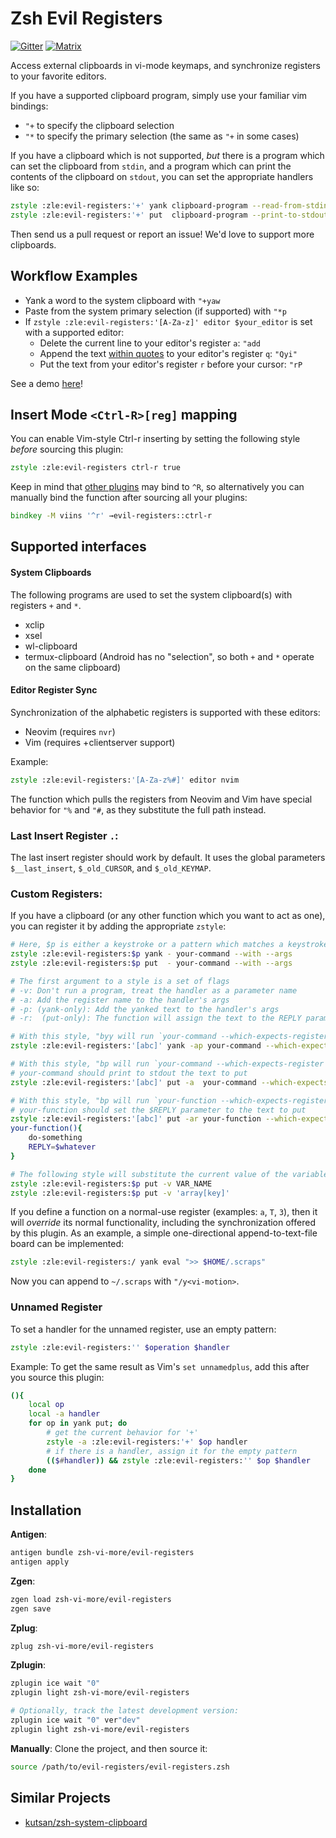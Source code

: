 # Zsh Evil Registers

[![Gitter](https://badges.gitter.im/zsh-vi-more/community.svg)](https://gitter.im/zsh-vi-more/community?utm_source=badge&utm_medium=badge&utm_campaign=pr-badge)
[![Matrix](https://img.shields.io/matrix/zsh-vi-more_community:gitter.im)](https://matrix.to/#/#zsh-vi-more_community:gitter.im)

Access external clipboards in vi-mode keymaps,
and synchronize registers to your favorite editors.

If you have a supported clipboard program, simply use your familiar vim bindings:
- `"+` to specify the clipboard selection
- `"*` to specify the primary selection (the same as `"+` in some cases)

If you have a clipboard which is not supported,
_but_ there is a program which can set the clipboard from `stdin`,
and a program which can print the contents of the clipboard on `stdout`,
you can set the appropriate handlers like so:
```zsh
zstyle :zle:evil-registers:'+' yank clipboard-program --read-from-stdin
zstyle :zle:evil-registers:'+' put  clipboard-program --print-to-stdout
```

Then send us a pull request or report an issue!
We'd love to support more clipboards.

## Workflow Examples

- Yank a word to the system clipboard with `"+yaw`
- Paste from the system primary selection (if supported) with `"*p`
- If `zstyle :zle:evil-registers:'[A-Za-z]' editor $your_editor` is set with a supported editor:
  - Delete the current line to your editor's register `a`: `"add`
  - Append the text [within quotes](https://github.com/zsh-vi-more/vi-motions) to your editor's register `q`: `"Qyi"`
  - Put the text from your editor's register `r` before your cursor: `"rP`

See a demo [here](https://asciinema.org/a/q0N73xBvkYDBhBjR8DmD5F78w)!

## Insert Mode `<Ctrl-R>[reg]` mapping

You can enable Vim-style Ctrl-r inserting by setting the following style _before_ sourcing this plugin:

```zsh
zstyle :zle:evil-registers ctrl-r true
```

Keep in mind that
[other plugins](https://github.com/junegunn/fzf/blob/1a191ec6f75acd1a0c89d28745a4b7cdf047875a/shell/key-bindings.zsh#L109)
may bind to 
`^R`, so alternatively you can manually bind the function after sourcing all your plugins:

```zsh
bindkey -M viins '^r' →evil-registers::ctrl-r
```

## Supported interfaces

#### System Clipboards

The following programs are used to set the system clipboard(s)
with registers `+` and `*`.

- xclip
- xsel
- wl-clipboard
- termux-clipboard (Android has no "selection", so both `+` and `*` operate on the same clipboard)

#### Editor Register Sync

Synchronization of the alphabetic registers is supported with these editors:

- Neovim (requires `nvr`)
- Vim (requires +clientserver support)

Example:

```zsh
zstyle :zle:evil-registers:'[A-Za-z%#]' editor nvim
```

The function which pulls the registers from Neovim and Vim
have special behavior for `"%` and `"#`,
as they substitute the full path instead.

### Last Insert Register `.`:

The last insert register should work by default.
It uses the global parameters `$__last_insert`,
`$_old_CURSOR`,
and `$_old_KEYMAP`.

### Custom Registers:

If you have a clipboard (or any other function which you want to act as one),
you can register it by adding the appropriate `zstyle`:

```zsh
# Here, $p is either a keystroke or a pattern which matches a keystroke
zstyle :zle:evil-registers:$p yank - your-command --with --args
zstyle :zle:evil-registers:$p put  - your-command --with --args

# The first argument to a style is a set of flags
# -v: Don't run a program, treat the handler as a parameter name
# -a: Add the register name to the handler's args
# -p: (yank-only): Add the yanked text to the handler's args
# -r:  (put-only): The function will assign the text to the REPLY parameter

# With this style, "byy will run `your-command --which-expects-register b "$yanked_line"`
zstyle :zle:evil-registers:'[abc]' yank -ap your-command --which-expects-register

# With this style, "bp will run `your-command --which-expects-register b`
# your-command should print to stdout the text to put
zstyle :zle:evil-registers:'[abc]' put -a  your-command --which-expects-register

# With this style, "bp will run `your-function --which-expects-register b`
# your-function should set the $REPLY parameter to the text to put
zstyle :zle:evil-registers:'[abc]' put -ar your-function --which-expects-register
your-function(){
	do-something
	REPLY=$whatever
}

# The following style will substitute the current value of the variable passed:
zstyle :zle:evil-registers:$p put -v VAR_NAME
zstyle :zle:evil-registers:$p put -v 'array[key]'
```

If you define a function on a normal-use register (examples: `a`, `T`, `3`),
then it will *override* its normal functionality, including the synchronization offered by this plugin.
As an example, a simple one-directional append-to-text-file board can be implemented:

```zsh
zstyle :zle:evil-registers:/ yank eval ">> $HOME/.scraps"
```
Now you can append to `~/.scraps` with `"/y<vi-motion>`.

### Unnamed Register

To set a handler for the unnamed register,
use an empty pattern:
```zsh
zstyle :zle:evil-registers:'' $operation $handler
```

Example: To get the same result as Vim's `set unnamedplus`,
add this after you source this plugin:

```zsh
(){
	local op
	local -a handler
	for op in yank put; do
		# get the current behavior for '+'
		zstyle -a :zle:evil-registers:'+' $op handler
		# if there is a handler, assign it for the empty pattern
		(($#handler)) && zstyle :zle:evil-registers:'' $op $handler
	done
}
```

## Installation

**Antigen**:
```zsh
antigen bundle zsh-vi-more/evil-registers
antigen apply
```

**Zgen**:
```zsh
zgen load zsh-vi-more/evil-registers
zgen save
```


**Zplug**:
```zsh
zplug zsh-vi-more/evil-registers
```

**Zplugin**:
```zsh
zplugin ice wait "0"
zplugin light zsh-vi-more/evil-registers

# Optionally, track the latest development version:
zplugin ice wait "0" ver"dev"
zplugin light zsh-vi-more/evil-registers
```

**Manually**: Clone the project, and then source it:
```zsh
source /path/to/evil-registers/evil-registers.zsh
```

## Similar Projects

- [kutsan/zsh-system-clipboard](https://github.com/kutsan/zsh-system-clipboard)


